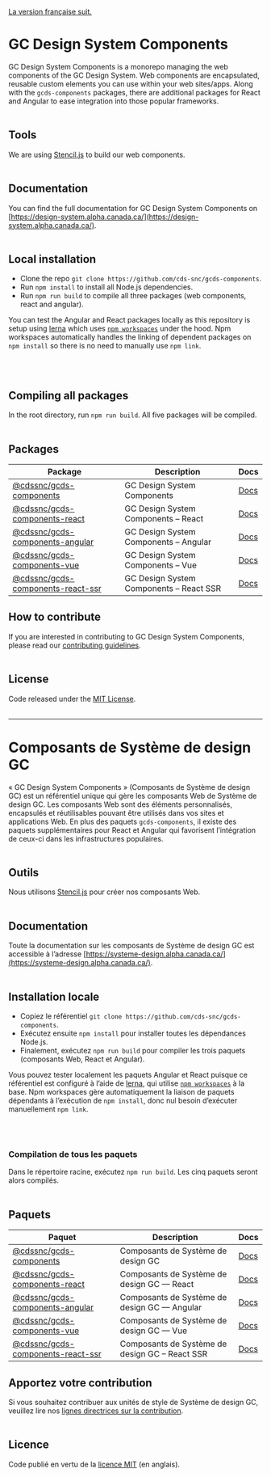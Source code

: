 [La version française suit.](#composants-de-système-de-design-gc)

# GC Design System Components

GC Design System Components is a monorepo managing the web components of the GC Design System. Web components are encapsulated, reusable custom elements you can use within your web sites/apps. Along with the `gcds-components` packages, there are additional packages for React and Angular to ease integration into those popular frameworks.
<br/>
<br/>

## Tools

We are using [Stencil.js](https://stenciljs.com/) to build our web components.
<br/>
<br/>

## Documentation

You can find the full documentation for GC Design System Components on [https://design-system.alpha.canada.ca/](https://design-system.alpha.canada.ca/).
<br/>
<br/>

## Local installation

- Clone the repo `git clone https://github.com/cds-snc/gcds-components`.
- Run `npm install` to install all Node.js dependencies.
- Run `npm run build` to compile all three packages (web components, react and angular).

You can test the Angular and React packages locally as this repository is setup using [lerna](https://lerna.js.org/) which uses [`npm workspaces`](https://docs.npmjs.com/cli/v10/using-npm/workspaces) under the hood. Npm workspaces automatically handles the linking of dependent packages on `npm install` so there is no need to manually use `npm link`.

<br/>
<br/>

## Compiling all packages

In the root directory, run `npm run build`. All five packages will be compiled.
<br/>
<br/>

## Packages

| Package                   | Description                                                                         | Docs             |
| ------------------------- | ----------------------------------------------------------------------------------- | ---------------- |
| [@cdssnc/gcds-components](packages/web/)           | GC Design System Components | [Docs](packages/web/README.md) |
| [@cdssnc/gcds-components-react](packages/react/)           | GC Design System Components – React | [Docs](packages/react/README.md) |
| [@cdssnc/gcds-components-angular](packages/angular/)           | GC Design System Components – Angular  | [Docs](packages/angular/README.md) |
| [@cdssnc/gcds-components-vue](packages/vue/)           | GC Design System Components – Vue  | [Docs](packages/vue/README.md) |
| [@cdssnc/gcds-components-react-ssr](packages/react-ssr/)           | GC Design System Components – React SSR | [Docs](packages/react-ssr/README.md) |

## How to contribute

If you are interested in contributing to GC Design System Components, please read our [contributing guidelines](https://github.com/cds-snc/gcds-components/blob/main/CONTRIBUTING.md).
<br/>
<br/>

## License

Code released under the [MIT License](https://github.com/cds-snc/gcds-components/blob/main/LICENSE).
<br/>
<br/>

--------
 
# Composants de Système de design GC

« GC Design System Components » (Composants de Système de design GC) est un référentiel unique qui gère les composants Web de Système de design GC. Les composants Web sont des éléments personnalisés, encapsulés et réutilisables pouvant être utilisés dans vos sites et applications Web. En plus des paquets `gcds-components`, il existe des paquets supplémentaires pour React et Angular qui favorisent l’intégration de ceux-ci dans les infrastructures populaires.
<br/>
<br/>

## Outils

Nous utilisons [Stencil.js](https://stenciljs.com/) pour créer nos composants Web.
<br/>
<br/>

## Documentation

Toute la documentation sur les composants de Système de design GC est accessible à l’adresse [https://systeme-design.alpha.canada.ca/](https://systeme-design.alpha.canada.ca/).
<br/>
<br/>

## Installation locale

- Copiez le référentiel `git clone https://github.com/cds-snc/gcds-components`.
- Exécutez ensuite `npm install` pour installer toutes les dépendances Node.js.
- Finalement, exécutez `npm run build` pour compiler les trois paquets (composants Web, React et Angular).

Vous pouvez tester localement les paquets Angular et React puisque ce référentiel est configuré à l’aide de [lerna](https://lerna.js.org/), qui utilise [`npm workspaces`](https://docs.npmjs.com/cli/v10/using-npm/workspaces) à la base. Npm workspaces gère automatiquement la liaison de paquets dépendants à l’exécution de `npm install`, donc nul besoin d’exécuter manuellement `npm link`.

<br/>
<br/>

### Compilation de tous les paquets

Dans le répertoire racine, exécutez `npm run build`. Les cinq paquets seront alors compilés.
<br/>
<br/>

## Paquets

| Paquet                   | Description                                                                         | Docs             |
| ------------------------- | ----------------------------------------------------------------------------------- | ---------------- |
| [@cdssnc/gcds-components](packages/web/)           | Composants de Système de design GC | [Docs](packages/web/README.md) |
| [@cdssnc/gcds-components-react](packages/react/)           | Composants de Système de design GC — React | [Docs](packages/react/README.md) |
| [@cdssnc/gcds-components-angular](packages/angular/)           | Composants de Système de design GC — Angular  | [Docs](packages/angular/README.md) |
| [@cdssnc/gcds-components-vue](packages/vue/)           | Composants de Système de design GC — Vue  | [Docs](packages/vue/README.md) |
| [@cdssnc/gcds-components-react-ssr](packages/react-ssr/)           | Composants de Système de design GC – React SSR | [Docs](packages/react-ssr/README.md) |

## Apportez votre contribution

Si vous souhaitez contribuer aux unités de style de Système de design GC, veuillez lire nos [lignes directrices sur la contribution](https://github.com/cds-snc/gcds-components/blob/main/CONTRIBUTING.md).
<br/>
<br/>

## Licence

Code publié en vertu de la [licence MIT](https://github.com/cds-snc/gcds-components/blob/main/LICENSE) (en anglais).
